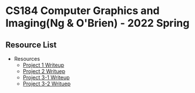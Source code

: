 # CS184 Computer Graphics and Imaging(Ng & O'Brien) - 2022 Spring

## Resource List

- Resources
  - [Project 1 Writeup](proj1-rasterizer-writeup/)
  - [Project 2 Writuep](proj2-meshedit-writeup/)
  - [Project 3-1 Writeup](proj3-1-pathtracer-writeup/)
  - [Project 3-2 Writuep](proj3-2-pathtracer-writeup/)